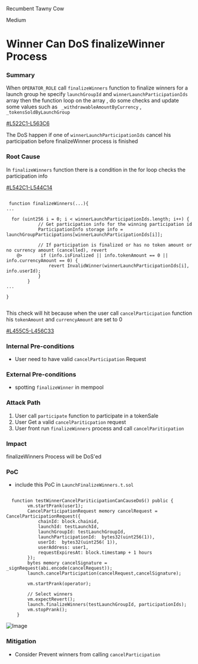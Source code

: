 Recumbent Tawny Cow

Medium

# Winner Can DoS finalizeWinner Process

### Summary

When `OPERATOR_ROLE` call `finalizeWinners` function to finalize winners for a launch group he specify `launchGroupId` and `winnerLaunchParticipationIds` array  then the function loop on the array , do some checks and  update some values such as ` _withdrawableAmountByCurrency` , ` _tokensSoldByLaunchGroup`

[#L522C1-L563C6](https://github.com/sherlock-audit/2025-02-rova/blob/main/rova-contracts/src/Launch.sol#L522C1-L563C6)

The DoS happen if one of `winnerLaunchParticipationIds` cancel his participation before finalizeWinner process is finished 

### Root Cause

In  `finalizeWinners` function there is a condition in the for loop checks  the participation info 

[#L542C1-L544C14](https://github.com/sherlock-audit/2025-02-rova/blob/main/rova-contracts/src/Launch.sol#L542C1-L544C14)

```solidity 

 function finalizeWinners(...){
...

  for (uint256 i = 0; i < winnerLaunchParticipationIds.length; i++) {
            // Get participation info for the winning participation id
            ParticipationInfo storage info = launchGroupParticipations[winnerLaunchParticipationIds[i]];

            // If participation is finalized or has no token amount or no currency amount (cancelled), revert
    @>       if (info.isFinalized || info.tokenAmount == 0 || info.currencyAmount == 0) {
                revert InvalidWinner(winnerLaunchParticipationIds[i], info.userId);
            }
        }
...

}


```

This check will hit because when the user call `cancelParticipation` function his `tokenAmount` and `currencyAmount` are set to 0

[#L455C5-L456C33](https://github.com/sherlock-audit/2025-02-rova/blob/main/rova-contracts/src/Launch.sol#L455C5-L456C33)



### Internal Pre-conditions

+  User need to have valid `cancelParticipation` Request

### External Pre-conditions

- spotting `finalizeWinner` in mempool

### Attack Path

1. User call `participate` function to participate in a tokenSale 
2. User Get a valid `cancelPariticpation` request 
3. User front run `finalizeWinners` process and call `cancelPariticpation`


### Impact

finalizeWinners Process will be DoS'ed

### PoC

+ include this PoC in `LaunchFinalizeWinners.t.sol`

```solidity 

  function testWinnerCancelPariticipationCanCauseDoS() public {
        vm.startPrank(user1);
        CancelParticipationRequest memory cancelRequest = CancelParticipationRequest({
            chainId: block.chainid,
            launchId: testLaunchId,
            launchGroupId: testLaunchGroupId,
            launchParticipationId:  bytes32(uint256(1)),
            userId:  bytes32(uint256( 1)),
            userAddress: user1,
            requestExpiresAt: block.timestamp + 1 hours
        });
        bytes memory cancelSignature = _signRequest(abi.encode(cancelRequest));
        launch.cancelParticipation(cancelRequest,cancelSignature);

        vm.startPrank(operator);

        // Select winners
        vm.expectRevert();
        launch.finalizeWinners(testLaunchGroupId, participationIds);
        vm.stopPrank();
    }

```

![Image](https://sherlock-files.ams3.digitaloceanspaces.com/gh-images/f831ec74-1423-4390-abe4-31babb7bc915)

### Mitigation

+ Consider Prevent winners from calling `cancelParticipation`